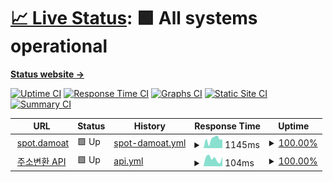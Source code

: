 # [📈 Live Status](https://Adsenser.github.io/upptime): <!--live status--> **🟩 All systems operational**

[**Status website →**](https://Adsenser.github.io/upptime)

[![Uptime CI](https://github.com/Adsenser/upptime/workflows/Uptime%20CI/badge.svg)](https://github.com/Adsenser/upptime/actions?query=workflow%3A%22Uptime+CI%22)
[![Response Time CI](https://github.com/Adsenser/upptime/workflows/Response%20Time%20CI/badge.svg)](https://github.com/Adsenser/upptime/actions?query=workflow%3A%22Response+Time+CI%22)
[![Graphs CI](https://github.com/Adsenser/upptime/workflows/Graphs%20CI/badge.svg)](https://github.com/Adsenser/upptime/actions?query=workflow%3A%22Graphs+CI%22)
[![Static Site CI](https://github.com/Adsenser/upptime/workflows/Static%20Site%20CI/badge.svg)](https://github.com/Adsenser/upptime/actions?query=workflow%3A%22Static+Site+CI%22)
[![Summary CI](https://github.com/Adsenser/upptime/workflows/Summary%20CI/badge.svg)](https://github.com/Adsenser/upptime/actions?query=workflow%3A%22Summary+CI%22)

<!--start: status pages-->
<!-- This summary is generated by Upptime (https://github.com/upptime/upptime) -->
<!-- Do not edit this manually, your changes will be overwritten -->
<!-- prettier-ignore -->
| URL | Status | History | Response Time | Uptime |
| --- | ------ | ------- | ------------- | ------ |
| <img alt="" src="https://icons.duckduckgo.com/ip3/spot.damoat.com.ico" height="13"> [spot.damoat](https://spot.damoat.com/) | 🟩 Up | [spot-damoat.yml](https://github.com/Adsenser/upptime/commits/HEAD/history/spot-damoat.yml) | <details><summary><img alt="Response time graph" src="./graphs/spot-damoat/response-time-week.png" height="20"> 1145ms</summary><br><a href="https://Adsenser.github.io/upptime/history/spot-damoat"><img alt="Response time 728" src="https://img.shields.io/endpoint?url=https%3A%2F%2Fraw.githubusercontent.com%2FAdsenser%2Fupptime%2FHEAD%2Fapi%2Fspot-damoat%2Fresponse-time.json"></a><br><a href="https://Adsenser.github.io/upptime/history/spot-damoat"><img alt="24-hour response time 1361" src="https://img.shields.io/endpoint?url=https%3A%2F%2Fraw.githubusercontent.com%2FAdsenser%2Fupptime%2FHEAD%2Fapi%2Fspot-damoat%2Fresponse-time-day.json"></a><br><a href="https://Adsenser.github.io/upptime/history/spot-damoat"><img alt="7-day response time 1145" src="https://img.shields.io/endpoint?url=https%3A%2F%2Fraw.githubusercontent.com%2FAdsenser%2Fupptime%2FHEAD%2Fapi%2Fspot-damoat%2Fresponse-time-week.json"></a><br><a href="https://Adsenser.github.io/upptime/history/spot-damoat"><img alt="30-day response time 1011" src="https://img.shields.io/endpoint?url=https%3A%2F%2Fraw.githubusercontent.com%2FAdsenser%2Fupptime%2FHEAD%2Fapi%2Fspot-damoat%2Fresponse-time-month.json"></a><br><a href="https://Adsenser.github.io/upptime/history/spot-damoat"><img alt="1-year response time 728" src="https://img.shields.io/endpoint?url=https%3A%2F%2Fraw.githubusercontent.com%2FAdsenser%2Fupptime%2FHEAD%2Fapi%2Fspot-damoat%2Fresponse-time-year.json"></a></details> | <details><summary><a href="https://Adsenser.github.io/upptime/history/spot-damoat">100.00%</a></summary><a href="https://Adsenser.github.io/upptime/history/spot-damoat"><img alt="All-time uptime 100.00%" src="https://img.shields.io/endpoint?url=https%3A%2F%2Fraw.githubusercontent.com%2FAdsenser%2Fupptime%2FHEAD%2Fapi%2Fspot-damoat%2Fuptime.json"></a><br><a href="https://Adsenser.github.io/upptime/history/spot-damoat"><img alt="24-hour uptime 100.00%" src="https://img.shields.io/endpoint?url=https%3A%2F%2Fraw.githubusercontent.com%2FAdsenser%2Fupptime%2FHEAD%2Fapi%2Fspot-damoat%2Fuptime-day.json"></a><br><a href="https://Adsenser.github.io/upptime/history/spot-damoat"><img alt="7-day uptime 100.00%" src="https://img.shields.io/endpoint?url=https%3A%2F%2Fraw.githubusercontent.com%2FAdsenser%2Fupptime%2FHEAD%2Fapi%2Fspot-damoat%2Fuptime-week.json"></a><br><a href="https://Adsenser.github.io/upptime/history/spot-damoat"><img alt="30-day uptime 100.00%" src="https://img.shields.io/endpoint?url=https%3A%2F%2Fraw.githubusercontent.com%2FAdsenser%2Fupptime%2FHEAD%2Fapi%2Fspot-damoat%2Fuptime-month.json"></a><br><a href="https://Adsenser.github.io/upptime/history/spot-damoat"><img alt="1-year uptime 100.00%" src="https://img.shields.io/endpoint?url=https%3A%2F%2Fraw.githubusercontent.com%2FAdsenser%2Fupptime%2FHEAD%2Fapi%2Fspot-damoat%2Fuptime-year.json"></a></details>
| <img alt="" src="https://icons.duckduckgo.com/ip3/madefor.github.io.ico" height="13"> [주소변환 API](https://madefor.github.io/postal-code-api/api/v1/350/1106.json) | 🟩 Up | [api.yml](https://github.com/Adsenser/upptime/commits/HEAD/history/api.yml) | <details><summary><img alt="Response time graph" src="./graphs/api/response-time-week.png" height="20"> 104ms</summary><br><a href="https://Adsenser.github.io/upptime/history/api"><img alt="Response time 88" src="https://img.shields.io/endpoint?url=https%3A%2F%2Fraw.githubusercontent.com%2FAdsenser%2Fupptime%2FHEAD%2Fapi%2Fapi%2Fresponse-time.json"></a><br><a href="https://Adsenser.github.io/upptime/history/api"><img alt="24-hour response time 113" src="https://img.shields.io/endpoint?url=https%3A%2F%2Fraw.githubusercontent.com%2FAdsenser%2Fupptime%2FHEAD%2Fapi%2Fapi%2Fresponse-time-day.json"></a><br><a href="https://Adsenser.github.io/upptime/history/api"><img alt="7-day response time 104" src="https://img.shields.io/endpoint?url=https%3A%2F%2Fraw.githubusercontent.com%2FAdsenser%2Fupptime%2FHEAD%2Fapi%2Fapi%2Fresponse-time-week.json"></a><br><a href="https://Adsenser.github.io/upptime/history/api"><img alt="30-day response time 88" src="https://img.shields.io/endpoint?url=https%3A%2F%2Fraw.githubusercontent.com%2FAdsenser%2Fupptime%2FHEAD%2Fapi%2Fapi%2Fresponse-time-month.json"></a><br><a href="https://Adsenser.github.io/upptime/history/api"><img alt="1-year response time 88" src="https://img.shields.io/endpoint?url=https%3A%2F%2Fraw.githubusercontent.com%2FAdsenser%2Fupptime%2FHEAD%2Fapi%2Fapi%2Fresponse-time-year.json"></a></details> | <details><summary><a href="https://Adsenser.github.io/upptime/history/api">100.00%</a></summary><a href="https://Adsenser.github.io/upptime/history/api"><img alt="All-time uptime 100.00%" src="https://img.shields.io/endpoint?url=https%3A%2F%2Fraw.githubusercontent.com%2FAdsenser%2Fupptime%2FHEAD%2Fapi%2Fapi%2Fuptime.json"></a><br><a href="https://Adsenser.github.io/upptime/history/api"><img alt="24-hour uptime 100.00%" src="https://img.shields.io/endpoint?url=https%3A%2F%2Fraw.githubusercontent.com%2FAdsenser%2Fupptime%2FHEAD%2Fapi%2Fapi%2Fuptime-day.json"></a><br><a href="https://Adsenser.github.io/upptime/history/api"><img alt="7-day uptime 100.00%" src="https://img.shields.io/endpoint?url=https%3A%2F%2Fraw.githubusercontent.com%2FAdsenser%2Fupptime%2FHEAD%2Fapi%2Fapi%2Fuptime-week.json"></a><br><a href="https://Adsenser.github.io/upptime/history/api"><img alt="30-day uptime 100.00%" src="https://img.shields.io/endpoint?url=https%3A%2F%2Fraw.githubusercontent.com%2FAdsenser%2Fupptime%2FHEAD%2Fapi%2Fapi%2Fuptime-month.json"></a><br><a href="https://Adsenser.github.io/upptime/history/api"><img alt="1-year uptime 100.00%" src="https://img.shields.io/endpoint?url=https%3A%2F%2Fraw.githubusercontent.com%2FAdsenser%2Fupptime%2FHEAD%2Fapi%2Fapi%2Fuptime-year.json"></a></details>

<!--end: status pages-->
